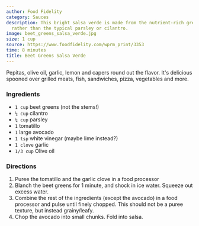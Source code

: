 ```yaml
---
author: Food Fidelity
category: Sauces
description: This bright salsa verde is made from the nutrient-rich greens of beets
  rather than the typical parsley or cilantro.
image: beet_greens_salsa_verde.jpg
size: 1 cup
source: https://www.foodfidelity.com/wprm_print/3353
time: 8 minutes
title: Beet Greens Salsa Verde
---
```


Pepitas, olive oil, garlic, lemon and capers round out the flavor. It's delicious spooned over grilled meats, fish, sandwiches, pizza, vegetables and more.
  
### Ingredients

* `1 cup` beet greens (not the stems!)
* `¼ cup` cilantro
* `¼ cup` parsley
* `1` tomatillo
* `1` large avocado
* `1 tsp` white vinegar (maybe lime instead?)
* `1 clove` garlic
* `1/3 cup` Olive oil

### Directions

1. Puree the tomatillo and the garlic clove in a food processor
2. Blanch the beet greens for 1 minute, and shock in ice water. Squeeze out excess water.
3. Combine the rest of the ingredients (except the avocado) in a food processor and pulse until finely chopped. This should not be a puree texture, but instead grainy/leafy.
4. Chop the avocado into small chunks. Fold into salsa.